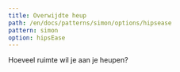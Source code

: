 ```yaml
---
title: Overwijdte heup
path: /en/docs/patterns/simon/options/hipsease
pattern: simon
option: hipsEase
---
```


Hoeveel ruimte wil je aan je heupen?